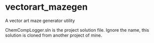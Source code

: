 # vectorart_mazegen
A vector art maze generator utility

ChemCompLogger.sln is the project solution file. Ignore the name, this solution is cloned from another project of mine.
